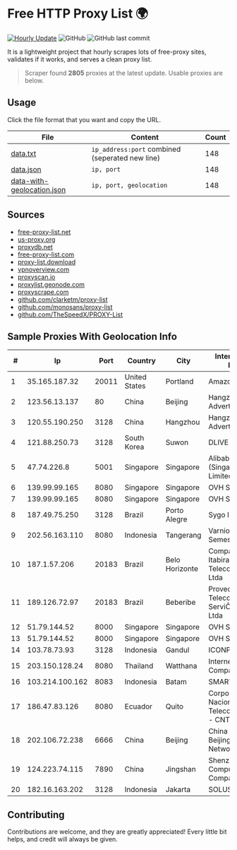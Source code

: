 
# Free HTTP Proxy List 🌍

[![Hourly Update](https://github.com/mertguvencli/http-proxy-list/actions/workflows/main.yml/badge.svg?branch=main)](https://github.com/mertguvencli/http-proxy-list/actions/workflows/main.yml)
![GitHub](https://img.shields.io/github/license/mertguvencli/http-proxy-list)
![GitHub last commit](https://img.shields.io/github/last-commit/mertguvencli/http-proxy-list)

It is a lightweight project that hourly scrapes lots of free-proxy sites, validates if it works, and serves a clean proxy list.


> Scraper found **2805** proxies at the latest update. Usable proxies are below.

## Usage

Click the file format that you want and copy the URL.


|File|Content|Count|
|----|-------|-----|
|[data.txt](https://raw.githubusercontent.com/mertguvencli/http-proxy-list/main/proxy-list/data.txt)|`ip_address:port` combined (seperated new line)|148|
|[data.json](https://raw.githubusercontent.com/mertguvencli/http-proxy-list/main/proxy-list/data.json)|`ip, port`|148|
|[data-with-geolocation.json](https://raw.githubusercontent.com/mertguvencli/http-proxy-list/main/proxy-list/data-with-geolocation.json)|`ip, port, geolocation`|148|

## Sources

* [free-proxy-list.net](https://free-proxy-list.net)
* [us-proxy.org](https://www.us-proxy.org)
* [proxydb.net](http://proxydb.net)
* [free-proxy-list.com](https://free-proxy-list.com/?page=&port=&type%5B%5D=http&type%5B%5D=https&up_time=0&search=Search)
* [proxy-list.download](https://www.proxy-list.download/HTTP)
* [vpnoverview.com](https://vpnoverview.com/privacy/anonymous-browsing/free-proxy-servers)
* [proxyscan.io](https://www.proxyscan.io)
* [proxylist.geonode.com](https://proxylist.geonode.com/api/proxy-list?limit=300&page=1&sort_by=lastChecked&sort_type=desc&protocols=http,https)
* [proxyscrape.com](https://api.proxyscrape.com/v2/?request=displayproxies&protocol=http&timeout=10000&country=all&ssl=all&anonymity=all)
* [github.com/clarketm/proxy-list](https://raw.githubusercontent.com/clarketm/proxy-list/master/proxy-list-raw.txt)
* [github.com/monosans/proxy-list](https://raw.githubusercontent.com/monosans/proxy-list/main/proxies/http.txt)
* [github.com/TheSpeedX/PROXY-List](https://raw.githubusercontent.com/TheSpeedX/PROXY-List/master/http.txt)


## Sample Proxies With Geolocation Info

|#|Ip|Port|Country|City|Internet Service Provider|
|-|--|----|-------|----|-------------------------|
|1|35.165.187.32|20011|United States|Portland|Amazon.com, Inc.|
|2|123.56.13.137|80|China|Beijing|Hangzhou Alibaba Advertising Co|
|3|120.55.190.250|3128|China|Hangzhou|Hangzhou Alibaba Advertising Co|
|4|121.88.250.73|3128|South Korea|Suwon|DLIVE|
|5|47.74.226.8|5001|Singapore|Singapore|Alibaba Cloud (Singapore) Private Limited|
|6|139.99.99.165|8080|Singapore|Singapore|OVH SAS|
|7|139.99.99.165|8080|Singapore|Singapore|OVH SAS|
|8|187.49.75.250|3128|Brazil|Porto Alegre|Sygo Internet|
|9|202.56.163.110|8080|Indonesia|Tangerang|Varnion Technology Semesta|
|10|187.1.57.206|20183|Brazil|Belo Horizonte|Companhia Itabirana TelecomunicaÔÔes Ltda|
|11|189.126.72.97|20183|Brazil|Beberibe|Provedornet Telecom. e ServiÔos de Internet Ltda|
|12|51.79.144.52|8000|Singapore|Singapore|OVH SAS|
|13|51.79.144.52|8000|Singapore|Singapore|OVH SAS|
|14|103.78.73.93|3128|Indonesia|Gandul|ICONPLN|
|15|203.150.128.24|8080|Thailand|Watthana|Internet Thailand Company Ltd|
|16|103.214.100.162|8083|Indonesia|Batam|SMARTPLUS|
|17|186.47.83.126|8080|Ecuador|Quito|Corporacion Nacional De Telecomunicaciones - CNT EP|
|18|202.106.72.238|6666|China|Beijing|China Unicom Beijing Province Network|
|19|124.223.74.115|7890|China|Jingshan|Shenzhen Tencent Computer Systems Company Limited|
|20|182.16.163.202|3128|Indonesia|Jakarta|SOLUSINET|



## Contributing

Contributions are welcome, and they are greatly appreciated! Every
little bit helps, and credit will always be given.

